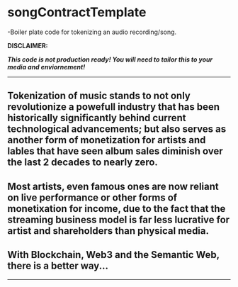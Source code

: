 # songContractTemplate
-Boiler plate code for tokenizing an audio recording/song.  

**DISCLAIMER:**

***This code is not production ready!  You will need to tailor this to your media and enviornement!***

***

## Tokenization of music stands to not only revolutionize a powefull industry that has been historically significantly behind current technological advancements; but also serves as another form of monetization for artists and lables that have seen album sales diminish over the last 2 decades to nearly zero. 


## Most artists, even famous ones are now reliant on live performance or other forms of monetixation for income, due to the fact that the streaming business model is far less lucrative for artist and shareholders than physical media.

## With Blockchain, Web3 and the Semantic Web, there is a better way...

***
